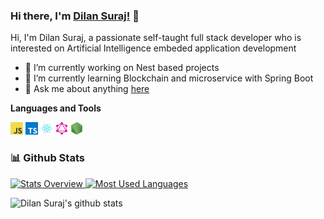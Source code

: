 ### Hi there, I'm [Dilan Suraj!](https://dilanSuraj.github.io) 👋

Hi, I'm Dilan Suraj, a passionate self-taught full stack developer who is interested on Artificial Intelligence embeded application development

- 🔭 I’m currently working on Nest based projects 
- 🌱 I’m currently learning Blockchain and microservice with Spring Boot
- 💬 Ask me about anything [here](https://github.com/dilanSuraj/dilanSuraj/issues)

**Languages and Tools**   

<code><img height="20" src="https://raw.githubusercontent.com/github/explore/80688e429a7d4ef2fca1e82350fe8e3517d3494d/topics/javascript/javascript.png"></code>
<code><img height="20" src="https://raw.githubusercontent.com/github/explore/80688e429a7d4ef2fca1e82350fe8e3517d3494d/topics/typescript/typescript.png"></code>
<code><img height="20" src="https://raw.githubusercontent.com/github/explore/80688e429a7d4ef2fca1e82350fe8e3517d3494d/topics/react/react.png"></code>
<code><img height="20" src="https://raw.githubusercontent.com/github/explore/5c058a388828bb5fde0bcafd4bc867b5bb3f26f3/topics/graphql/graphql.png"></code>
<code><img height="20" src="https://raw.githubusercontent.com/github/explore/80688e429a7d4ef2fca1e82350fe8e3517d3494d/topics/nodejs/nodejs.png"></code>    


### 📊 Github Stats
<a href='https://github.com/rahul-jha98/github-stats-transparent'>
  
![Stats Overview](https://raw.githubusercontent.com/dilanSuraj/github-stats-transparent/output/generated/overview.svg)
![Most Used Languages](https://raw.githubusercontent.com/dilanSuraj/github-stats-transparent/output/generated/languages.svg)

</a>

![Dilan Suraj's github stats](https://github-readme-stats.vercel.app/api?username=dilanSuraj&show_icons=true&theme=dark&count_private=true)


